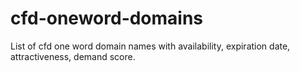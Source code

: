 # cfd-oneword-domains
List of cfd one word domain names with availability, expiration date, attractiveness, demand score.
